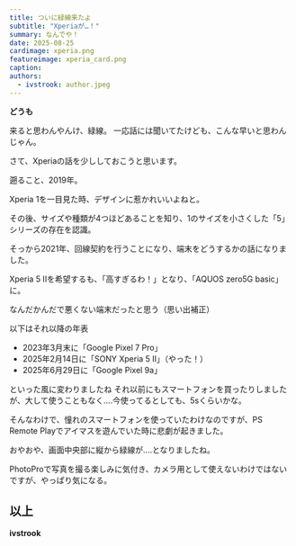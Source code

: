 ```yaml
---
title: ついに緑線来たよ
subtitle: "Xperiaが…！"
summary: なんでや！
date: 2025-08-25
cardimage: xperia.png
featureimage: xperia_card.png
caption: 
authors:  
  - ivstrook: author.jpeg
---
```


**どうも**

来ると思わんやんけ、緑線。
一応話には聞いてたけども、こんな早いと思わんじゃん。

さて、Xperiaの話を少ししておこうと思います。

遡ること、2019年。

Xperia 1を一目見た時、デザインに惹かれいいよねと。

その後、サイズや種類が4つほどあることを知り、1のサイズを小さくした「5」シリーズの存在を認識。

そっから2021年、回線契約を行うことになり、端末をどうするかの話になりました。

Xperia 5 IIを希望するも、「高すぎるわ！」となり、「AQUOS zero5G basic」に。

なんだかんだで悪くない端末だったと思う（思い出補正）

以下はそれ以降の年表
- 2023年3月末に「Google Pixel 7 Pro」
- 2025年2月14日に「SONY Xperia 5 II」（やった！）
- 2025年6月29日に「Google Pixel 9a」

といった風に変わりましたね
それ以前にもスマートフォンを買ったりしましたが、大して使うこともなく....今使ってるとしても、5sくらいかな。

そんなわけで、憧れのスマートフォンを使っていたわけなのですが、PS Remote Playでアイマスを遊んでいた時に悲劇が起きました。

おやおや、画面中央部に縦から緑線が....となりましたね。

PhotoProで写真を撮る楽しみに気付き、カメラ用として使えないわけではないですが、やっぱり気になる。

## 以上

**ivstrook**